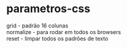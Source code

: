 # parametros-css
 
 grid - padrão 16 colunas<br>
 normalize - para rodar em todos os browsers<br>
 reset - limpar todos os padrões de texto
